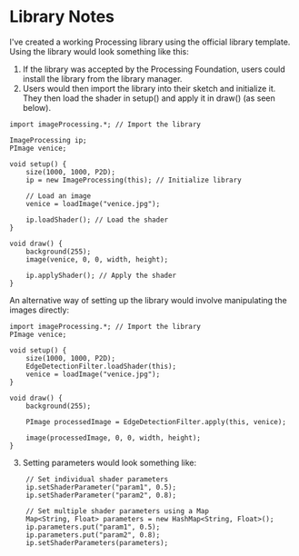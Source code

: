 # Library Notes
I've created a working Processing library using the official library template. Using the library would look something like this:
1) If the library was accepted by the Processing Foundation, users could install the library from the library manager.
2) Users would then import the library into their sketch and initialize it. They then load the shader in setup() and apply it in draw() (as seen below).

```processing
import imageProcessing.*; // Import the library

ImageProcessing ip;
PImage venice;

void setup() {
    size(1000, 1000, P2D);
    ip = new ImageProcessing(this); // Initialize library

    // Load an image
    venice = loadImage("venice.jpg");

    ip.loadShader(); // Load the shader
}

void draw() {
    background(255);
    image(venice, 0, 0, width, height);

    ip.applyShader(); // Apply the shader
}
```
An alternative way of setting up the library would involve manipulating the images directly:
```processing
import imageProcessing.*; // Import the library
PImage venice;

void setup() {
    size(1000, 1000, P2D);
    EdgeDetectionFilter.loadShader(this);
    venice = loadImage("venice.jpg");
}

void draw() {
    background(255);

    PImage processedImage = EdgeDetectionFilter.apply(this, venice);

    image(processedImage, 0, 0, width, height);
}

```

3) Setting parameters would look something like:
```processing
    // Set individual shader parameters
    ip.setShaderParameter("param1", 0.5);
    ip.setShaderParameter("param2", 0.8);
    
    // Set multiple shader parameters using a Map
    Map<String, Float> parameters = new HashMap<String, Float>();
    ip.parameters.put("param1", 0.5);
    ip.parameters.put("param2", 0.8);
    ip.setShaderParameters(parameters);
```